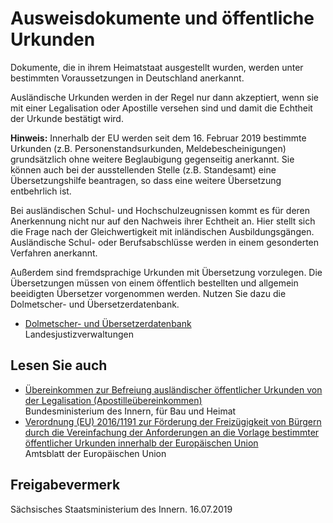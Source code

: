 # Ausweisdokumente und öffentliche Urkunden

Dokumente, die in ihrem Heimatstaat ausgestellt wurden, werden unter bestimmten Voraussetzungen in Deutschland anerkannt.

Ausländische Urkunden werden in der Regel nur dann akzeptiert, wenn sie mit einer Legalisation oder Apostille versehen sind und damit die Echtheit der Urkunde bestätigt wird.

**Hinweis:** Innerhalb der EU werden seit dem 16. Februar 2019 bestimmte Urkunden (z.B. Personenstandsurkunden, Meldebescheinigungen) grundsätzlich ohne weitere Beglaubigung gegenseitig anerkannt. Sie können auch bei der ausstellenden Stelle (z.B. Standesamt) eine Übersetzungshilfe beantragen, so dass eine weitere Übersetzung entbehrlich ist.

Bei ausländischen Schul- und Hochschulzeugnissen kommt es für deren Anerkennung nicht nur auf den Nachweis ihrer Echtheit an. Hier stellt sich die Frage nach der Gleichwertigkeit mit inländischen Ausbildungsgängen. Ausländische Schul- oder Berufsabschlüsse werden in einem gesonderten Verfahren anerkannt.

Außerdem sind fremdsprachige Urkunden mit Übersetzung vorzulegen. Die Übersetzungen müssen von einem öffentlich bestellten und allgemein beeidigten Übersetzer vorgenommen werden. Nutzen Sie dazu die Dolmetscher- und Übersetzerdatenbank.

* [Dolmetscher- und Übersetzerdatenbank](http://www.justiz-uebersetzer.de/ "Landesjustizverwaltungen: Dolmetscher- und Übersetzerdatenbank")  
   Landesjustizverwaltungen

## Lesen Sie auch

* [Übereinkommen zur Befreiung ausländischer öffentlicher Urkunden von der Legalisation (Apostilleübereinkommen)](https://www.personenstandsrecht.de/Webs/PERS/DE/uebereinkommen/_documents/haager-uebereinkommen/ue02.html "Apostilleübereinkommen, Personenstandsrecht (BMI)")  
  Bundesministerium des Innern, für Bau und Heimat
* [Verordnung (EU) 2016/1191 zur Förderung der Freizügigkeit von Bürgern durch die Vereinfachung der Anforderungen an die Vorlage bestimmter öffentlicher Urkunden innerhalb der Europäischen Union](https://eur-lex.europa.eu/legal-content/DE/TXT/PDF/?uri=CELEX:32016R1191&from=DE "EU-Verordnung zur Förderung der Freizügigkeit von Bürgern (Amtsblatt der EU)")  
  Amtsblatt der Europäischen Union

## Freigabevermerk

Sächsisches Staatsministerium des Innern. 16.07.2019
